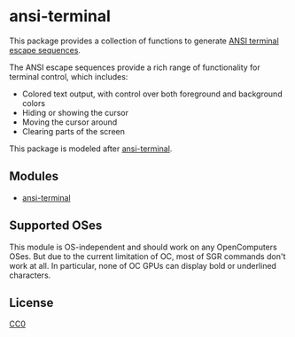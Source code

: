 # ansi-terminal

This package provides a collection of functions to generate
[ANSI terminal escape sequences](http://en.wikipedia.org/wiki/ANSI_escape_code).

The ANSI escape sequences provide a rich range of functionality for
terminal control, which includes:

* Colored text output, with control over both foreground and
  background colors
* Hiding or showing the cursor
* Moving the cursor around
* Clearing parts of the screen

This package is modeled after
[ansi-terminal](http://hackage.haskell.org/package/ansi-terminal).

## Modules

* [ansi-terminal](man/ansi-terminal)

## Supported OSes

This module is OS-independent and should work on any OpenComputers
OSes. But due to the current limitation of OC, most of SGR commands
don't work at all. In particular, none of OC GPUs can display bold or
underlined characters.

## License

[CC0](https://creativecommons.org/share-your-work/public-domain/cc0/)
